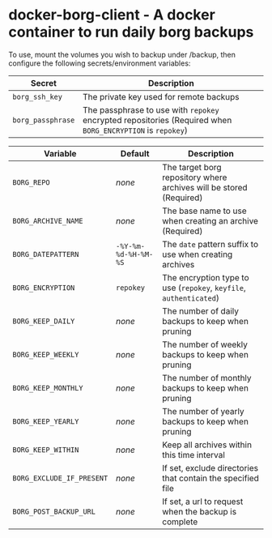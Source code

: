 # docker-borg-client - A docker container to run daily borg backups

To use, mount the volumes you wish to backup under /backup, then configure the following secrets/environment variables:

|Secret|Description|
|---|---|
|`borg_ssh_key`|The private key used for remote backups|
|`borg_passphrase`|The passphrase to use with `repokey` encrypted repositories (Required when `BORG_ENCRYPTION` is `repokey`)|

|Variable|Default|Description|
|---|---|---|
|`BORG_REPO`|_none_|The target borg repository where archives will be stored (Required)|
|`BORG_ARCHIVE_NAME`|_none_|The base name to use when creating an archive (Required)|
|`BORG_DATEPATTERN`|`-%Y-%m-%d-%H-%M-%S`|The `date` pattern suffix to use when creating archives|
|`BORG_ENCRYPTION`|`repokey`|The encryption type to use (`repokey`, `keyfile`, `authenticated`)|
|`BORG_KEEP_DAILY`|_none_|The number of daily backups to keep when pruning|
|`BORG_KEEP_WEEKLY`|_none_|The number of weekly backups to keep when pruning|
|`BORG_KEEP_MONTHLY`|_none_|The number of monthly backups to keep when pruning|
|`BORG_KEEP_YEARLY`|_none_|The number of yearly backups to keep when pruning|
|`BORG_KEEP_WITHIN`|_none_|Keep all archives within this time interval|
|`BORG_EXCLUDE_IF_PRESENT`|_none_|If set, exclude directories that contain the specified file|
|`BORG_POST_BACKUP_URL`|_none_|If set, a url to request when the backup is complete|

